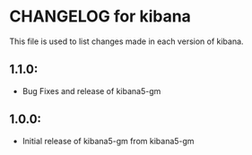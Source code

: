 # CHANGELOG for kibana

This file is used to list changes made in each version of kibana.

## 1.1.0:

* Bug Fixes and release of kibana5-gm

## 1.0.0:

* Initial release of kibana5-gm from kibana5-gm
